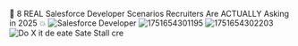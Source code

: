 🚀 8 REAL Salesforce Developer Scenarios Recruiters Are ACTUALLY Asking in 2025 💥
![Salesforce Developer](https://github.com/user-attachments/assets/604ce1d5-81d0-407f-8b84-194a8df4ea17)
![1751654301195](https://github.com/user-attachments/assets/5cdf02d9-c6ac-45ec-bf0d-f0d594c040d3)
![1751654302203](https://github.com/user-attachments/assets/52fefc77-75c8-4178-b6e0-1d2d588fb4ab)
![Do X it de eate Sate Stall cre](https://github.com/user-attachments/assets/370e8739-6838-4490-8820-940f8f736c68)
